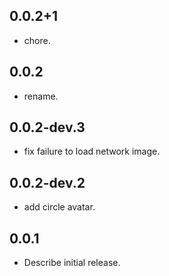 ## 0.0.2+1

* chore.

## 0.0.2

* rename.

## 0.0.2-dev.3

* fix failure to load network image.

## 0.0.2-dev.2

* add circle avatar.

## 0.0.1

* Describe initial release.
